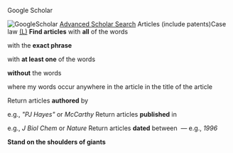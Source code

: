 Google Scholar

![Google](../_resources/adab66771e3e10fece24f15fb128bd7a.png)Scholar
[Advanced Scholar Search](https://scholar.google.com/schhp?hl=en#)
Articles  (include patents)Case law
[(L)](https://scholar.google.com/schhp?hl=en#)
**Find articles**
with **all** of the words

with the **exact phrase**

with **at least one** of the words

**without** the words

where my words occur
anywhere in the article
in the title of the article

Return articles **authored** by

e.g., *"PJ Hayes"* or *McCarthy*
Return articles **published** in

e.g., *J Biol Chem* or *Nature*
Return articles **dated** between
 —
e.g., *1996*

**Stand on the shoulders of giants**